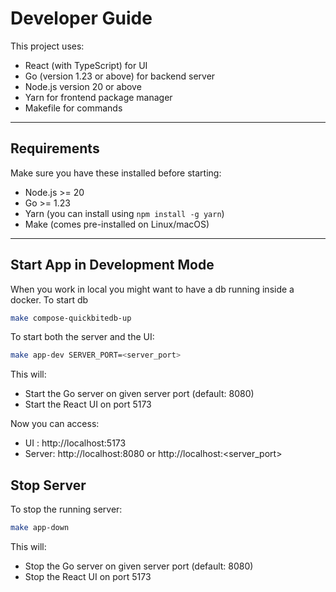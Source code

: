 # Developer Guide

This project uses:

- React (with TypeScript) for UI
- Go (version 1.23 or above) for backend server
- Node.js version 20 or above
- Yarn for frontend package manager
- Makefile for commands

---

## Requirements

Make sure you have these installed before starting:

- Node.js >= 20
- Go >= 1.23
- Yarn (you can install using `npm install -g yarn`)
- Make (comes pre-installed on Linux/macOS)

---

## Start App in Development Mode

When you work in local you might want to have a db running inside a docker. To start db

```bash
make compose-quickbitedb-up
```

To start both the server and the UI:

```bash
make app-dev SERVER_PORT=<server_port>
```

This will:

- Start the Go server on given server port (default: 8080)
- Start the React UI on port 5173

Now you can access:

- UI : http://localhost:5173
- Server: http://localhost:8080 or http://localhost:<server_port>

## Stop Server

To stop the running server:

```bash
make app-down
```

This will:

- Stop the Go server on given server port (default: 8080)
- Stop the React UI on port 5173
